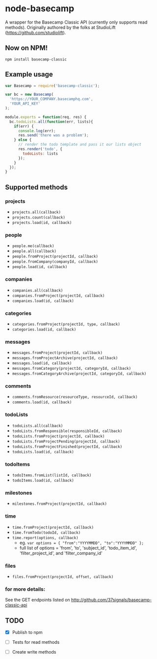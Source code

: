 # node-basecamp 
A wrapper for the Basecamp Classic API (currently only supports read methods). Originally authored by the folks at StudioLift (https://github.com/studiolift).


## Now on NPM!
```
npm install basecamp-classic
```

## Example usage
```js
var Basecamp = require('basecamp-classic');

var bc = new Basecamp(
  'https://YOUR_COMPANY.basecamphq.com',
  'YOUR_API_KEY'
);

module.exports = function(req, res) {
  bc.todoLists.all(function(err, lists){
    if(err) {
      console.log(err);
      res.send('there was a problem');
    } else {
      // render the todo template and pass it our lists object
      res.render('todo', {
        todoLists: lists
      });
    }
  });
}
```

## Supported methods

### projects

* `projects.all(callback)`
* `projects.count(callback)`
* `projects.load(id, callback)`

### people

* `people.me(callback)`
* `people.all(callback)`
* `people.fromProject(projectId, callback)`
* `people.fromCompany(companyId, callback)`
* `people.load(id, callback)`

### companies

* `companies.all(callback)`
* `companies.fromProject(projectId, callback)`
* `companies.load(id, callback)`

### categories

* `categories.fromProject(projectId, type, callback)`
* `categories.load(id, callback)`

### messages

* `messages.fromProject(projectId, callback)`
* `messages.fromProjectArchive(projectId, callback)`
* `messages.load(id, callback)`
* `messages.fromCategory(projectId, categoryId, callback)`
* `messages.fromCategoryArchive(projectId, categoryId, callback)`

### comments

* `comments.fromResource(resourceType, resourceId, callback)`
* `comments.load(id, callback)`

### todoLists

* `todoLists.all(callback)`
* `todoLists.fromResponsible(responsibleId, callback)`
* `todoLists.fromProject(projectId, callback)`
* `todoLists.fromProjectPending(projectId, callback)`
* `todoLists.fromProjectFinished(projectId, callback)`
* `todoLists.load(id, callback)`

### todoItems

* `todoItems.fromList(listId, callback)`
* `todoItems.load(id, callback)`

### milestones

* `milestones.fromProject(projectId, callback)`

### time

* `time.fromProject(projectId, callback)`
* `time.fromTodo(todoId, callback)`
* `time.report(options, callback)`
  * eg. `var options = { "from":"YYYYMMDD", "to":"YYYYMMDD" };`
  * full list of options = 'from', 'to', 'subject_id', 'todo_item_id', 'filter_project_id', and 'filter_company_id'

### files

* `files.fromProject(projectId, offset, callback)`

### for more details:
See the GET endpoints listed on http://github.com/37signals/basecamp-classic-api

## TODO

- [x] Publish to npm
- [ ] Tests for read methods
- [ ] Create write methods

